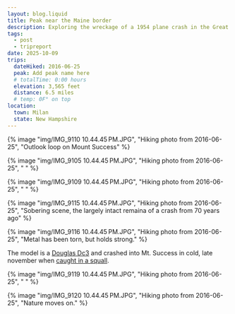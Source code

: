 ```yaml
---
layout: blog.liquid
title: Peak near the Maine border
description: Exploring the wreckage of a 1954 plane crash in the Great North Woods of N.H.
tags: 
  - post
  - tripreport
date: 2025-10-09
trips:
  dateHiked: 2016-06-25
  peak: Add peak name here
  # totalTime: 0:00 hours
  elevation: 3,565 feet
  distance: 6.5 miles
  # temp: 0F° on top
location: 
  town: Milan
  state: New Hampshire
---
```



<div class="grid bleed">
{% image "img/IMG_9110 10.44.45 PM.JPG", "Hiking photo from 2016-06-25", "Outlook loop on Mount Success" %}
</div>

{% image "img/IMG_9105 10.44.45 PM.JPG", "Hiking photo from 2016-06-25", " " %}

{% image "img/IMG_9109 10.44.45 PM.JPG", "Hiking photo from 2016-06-25", " " %}


{% image "img/IMG_9115 10.44.45 PM.JPG", "Hiking photo from 2016-06-25", "Sobering scene, the largely intact remaina of a crash from 70 years ago" %}

{% image "img/IMG_9116 10.44.45 PM.JPG", "Hiking photo from 2016-06-25", "Metal has been torn, but holds strong." %}

The model is a [Douglas Dc3](https://en.wikipedia.org/wiki/Douglas_DC-3) and crashed into Mt. Success in cold, late november when [caught in a squall](https://www.scenicnh.com/blog/2010/08/mount-success-douglas-dc-3-plane-crash).

{% image "img/IMG_9119 10.44.45 PM.JPG", "Hiking photo from 2016-06-25", " " %}

{% image "img/IMG_9120 10.44.45 PM.JPG", "Hiking photo from 2016-06-25", "Nature moves on." %}
